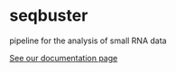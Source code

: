seqbuster
=========

pipeline for the analysis of small RNA data

[See our documentation page](https://github.com/lpantano/seqbuster/wiki/Home)
